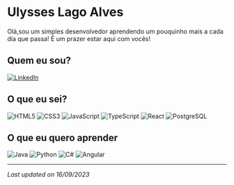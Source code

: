 # Ulysses Lago Alves

Olá,sou um simples desenvolvedor aprendendo um pouquinho mais a cada dia que passa! É um prazer estar aqui com vocês!

## Quem eu sou?

[![LinkedIn](https://img.shields.io/badge/LinkedIn-000?style=for-the-badge&logo=linkedin&logoColor=0E76A8)](https://www.linkedin.com/in/rodrigo-yuji-kuroda/)

## O que eu sei?

![HTML5](https://img.shields.io/badge/HTML5-000?style=for-the-badge&logo=html5)
![CSS3](https://img.shields.io/badge/CSS3-000?style=for-the-badge&logo=css3&logoColor=264CE4)
![JavaScript](https://img.shields.io/badge/JavaScript-000?style=for-the-badge&logo=javascript)
![TypeScript](https://img.shields.io/badge/TypeScript-000?style=for-the-badge&logo=typescript)
![React](https://img.shields.io/badge/React-000?style=for-the-badge&logo=react)
![PostgreSQL](https://img.shields.io/badge/PostgreSQL-316192?style=for-the-badge&logo=postgresql&logoColor=white)

## O que eu quero aprender
![Java](https://img.shields.io/badge/Java-000?style=for-the-badge&logo=java)
![Python](https://img.shields.io/badge/Python-000?style=for-the-badge&logo=python)
![C#](https://img.shields.io/badge/C%23-000?style=for-the-badge&logo=c-sharp&logoColor=823085)
![Angular](https://img.shields.io/badge/Angular-000?style=for-the-badge&logo=angular&logoColor=C3002F)

___
_Last updated on 16/09/2023_
